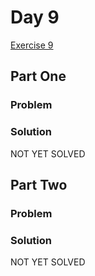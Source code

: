 # Day 9

[Exercise 9](https://adventofcode.com/2023/day/9)

## Part One

### Problem

### Solution

NOT YET SOLVED

## Part Two

### Problem

### Solution

NOT YET SOLVED
